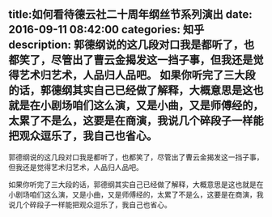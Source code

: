 title:如何看待德云社二十周年纲丝节系列演出
date: 2016-09-11   08:42:00 
categories: 知乎 
 description: 郭德纲说的这几段对口我是都听了，也都笑了，尽管出了曹云金揭发这一挡子事，但我还是觉得艺术归艺术，人品归人品吧。 如果你听完了三大段的话，郭德纲其实自己已经做了解释，大概意思是这也就是在小剧场咱们这么演，又是小曲，又是师傅经的，太累了不是么，这要是在商演，我说几个碎段子一样能把观众逗乐了，我自己也省心。 
  --- 
 郭德纲说的这几段对口我是都听了，也都笑了，尽管出了曹云金揭发这一挡子事，但我还是觉得艺术归艺术，人品归人品吧。  

如果你听完了三大段的话，郭德纲其实自己已经做了解释，大概意思是这也就是在小剧场咱们这么演，又是小曲，又是师傅经的，太累了不是么，这要是在商演，我说几个碎段子一样能把观众逗乐了，我自己也省心。